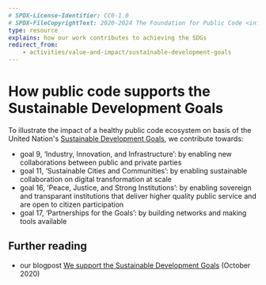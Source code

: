 ```yaml
---
# SPDX-License-Identifier: CC0-1.0
# SPDX-FileCopyrightText: 2020-2024 The Foundation for Public Code <info@publiccode.net>
type: resource
explains: how our work contributes to achieving the SDGs
redirect_from: 
    - activities/value-and-impact/sustainable-development-goals
---
```


# How public code supports the Sustainable Development Goals

To illustrate the impact of a healthy public code ecosystem on basis of the United Nation's [Sustainable Development Goals](https://sdgs.un.org/goals), we contribute towards:

* goal 9, ‘Industry, Innovation, and Infrastructure’: by enabling new collaborations between public and private parties
* goal 11, ‘Sustainable Cities and Communities’: by enabling sustainable collaboration on digital transformation at scale
* goal 16, ‘Peace, Justice, and Strong Institutions’: by enabling sovereign and transparant institutions that deliver higher quality public service and are open to citizen participation
* goal 17, ‘Partnerships for the Goals’: by building networks and making tools available

## Further reading

* our blogpost [We support the Sustainable Development Goals](https://blog.publiccode.net/policy/2020/10/02/we-support-the-sustainable-development-goals.html) (October 2020)
